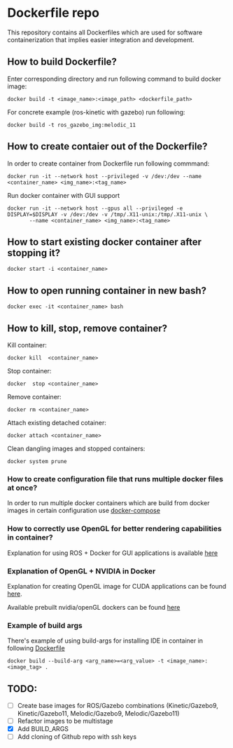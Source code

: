 # Dockerfile repo

This repository contains all Dockerfiles which are used for software containerization that implies easier 
integration and development. 

## How to build Dockerfile? 

Enter corresponding directory and run following command to build docker image: 
```
docker build -t <image_name>:<image_path> <dockerfile_path> 
```

For concrete example (ros-kinetic with gazebo) run following: 
```
docker build -t ros_gazebo_img:melodic_11
```

## How to create contaier out of the Dockerfile? 

In order to create container from Dockerfile run following commmand:
```
docker run -it --network host --privileged -v /dev:/dev --name <container_name> <img_name>:<tag_name> 
```

Run docker container with GUI support 
```
docker run -it --network host --gpus all --privileged -e DISPLAY=$DISPLAY -v /dev:/dev -v /tmp/.X11-unix:/tmp/.X11-unix \
       --name <container_name> <img_name>:<tag_name> 
```

## How to start existing docker container after stopping it? 
```
docker start -i <container_name> 
```

## How to open running container in new bash? 
```
docker exec -it <container_name> bash 
```

## How to kill, stop, remove container? 

Kill container: 
```
docker kill  <container_name> 
```

Stop container: 
```
docker  stop <container_name> 
```

Remove container: 
```
docker rm <container_name> 
```

Attach existing detached cotainer: 
```
docker attach <container_name> 
```

Clean dangling images and stopped containers: 
```
docker system prune 
```

### How to create configuration file that runs multiple docker files at once? 

In order to run multiple docker containers which are build from docker images in certain configuration 
use [docker-compose](https://docs.docker.com/compose/) 

### How to correctly use OpenGL for better rendering capabilities in container? 

Explanation for using ROS + Docker for GUI applications is available [here](http://wiki.ros.org/docker/Tutorials/GUI)

### Explanation of OpenGL + NVIDIA in Docker

Explanation for creating OpenGL image for CUDA applications can be found [here](https://medium.com/@benjamin.botto/opengl-and-cuda-applications-in-docker-af0eece000f1). 

Available prebuilt nvidia/openGL dockers can be found [here](https://medium.com/@benjamin.botto/opengl-and-cuda-applications-in-docker-af0eece000f1) 

### Example of build args 

There's example of using build-args for installing IDE in container in following [Dockerfile](https://github.com/larics/docker_files/blob/master/ros-melodic/moveit_ros/Dockerfile) 

```
docker build --build-arg <arg_name>=<arg_value> -t <image_name>:<image_tag> .
```

## TODO: 

- [ ] Create base images for ROS/Gazebo combinations (Kinetic/Gazebo9, Kinetic/Gazebo11, Melodic/Gazebo9, Melodic/Gazebo11) 
- [ ] Refactor images to be multistage
- [x] Add BUILD_ARGS 
- [ ] Add cloning of Github repo with ssh keys 
